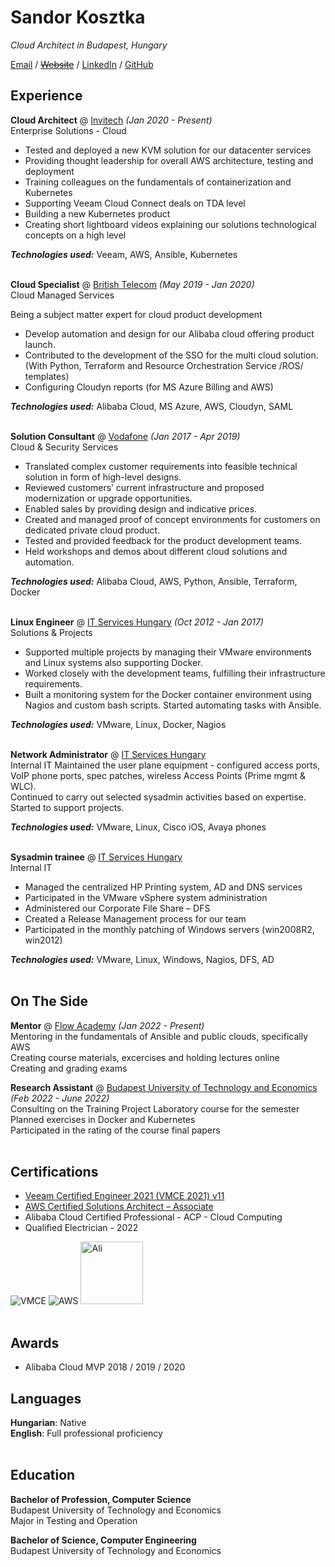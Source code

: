 # Sandor Kosztka

_Cloud Architect in Budapest, Hungary_ <br>

[Email](mailto:sandor.kosztka@gmail.com) / [~~Website~~](https://ksztk.hu/) / [LinkedIn](https://www.linkedin.com/in/kosztkas/) / [GitHub](http://git.io/sztk)

## Experience

**Cloud Architect** @ [Invitech](https://invitech.hu/) _(Jan 2020 - Present)_ <br>
Enterprise Solutions - Cloud
  - Tested and deployed a new KVM solution for our datacenter services
  - Providing thought leadership for overall AWS architecture, testing and deployment
  - Training colleagues on the fundamentals of containerization and Kubernetes
  - Supporting Veeam Cloud Connect deals on TDA level
  - Building a new Kubernetes product
  - Creating short lightboard videos explaining our solutions technological concepts on a high level<br>
  
**_Technologies used:_** Veeam, AWS, Ansible, Kubernetes
<br><br>

**Cloud Specialist** @ [British Telecom](https://bt.com/) _(May 2019 - Jan 2020)_ <br>
Cloud Managed Services

Being a subject matter expert for cloud product development
 - Develop automation and design for our Alibaba cloud offering product launch. 
 - Contributed to the development of the SSO for the multi cloud solution. <br>
  (With Python, Terraform and Resource Orchestration Service /ROS/ templates)
 - Configuring Cloudyn reports (for MS Azure Billing and AWS) <br>
 
 **_Technologies used:_** Alibaba Cloud, MS Azure, AWS, Cloudyn, SAML
<br><br>

**Solution Consultant** @ [Vodafone](https://www.vodafone.com/) _(Jan 2017 - Apr 2019)_ <br>
Cloud & Security Services
- Translated complex customer requirements into feasible technical solution in form of high-level designs. 
- Reviewed customers’ current infrastructure and proposed modernization or upgrade opportunities. 
- Enabled sales by providing design and indicative prices.
- Created and managed proof of concept environments for customers on dedicated private cloud product. 
- Tested and provided feedback for the product development teams.
- Held workshops and demos about different cloud solutions and automation.

**_Technologies used:_** Alibaba Cloud, AWS, Python, Ansible, Terraform, Docker
<br><br>

**Linux Engineer** @ [IT Services Hungary](https://www.deutschetelekomitsolutions.hu/) _(Oct 2012 - Jan 2017)_ <br>
Solutions & Projects
 - Supported multiple projects by managing their VMware environments and Linux systems also supporting Docker. 
 - Worked closely with the development teams, fulfilling their infrastructure requirements. 
 - Built a monitoring system for the Docker container environment using Nagios and custom bash scripts. Started automating tasks with Ansible.

**_Technologies used:_** VMware, Linux, Docker, Nagios
<br><br>

**Network Administrator** @ [IT Services Hungary](https://www.deutschetelekomitsolutions.hu/) <br>
Internal IT
Maintained the user plane equipment - configured access ports, VoIP phone ports, spec patches, wireless Access Points (Prime mgmt & WLC). <br>
Continued to carry out selected sysadmin activities based on expertise. Started to support projects.

**_Technologies used:_** VMware, Linux, Cisco iOS, Avaya phones
<br><br>

**Sysadmin trainee** @ [IT Services Hungary](https://www.deutschetelekomitsolutions.hu/) <br>
Internal IT
 - Managed the centralized HP Printing system, AD and DNS services
 - Participated in the VMware vSphere system administration
 - Administered our Corporate File Share – DFS
 - Created a Release Management process for our team
 - Participated in the monthly patching of Windows servers (win2008R2, win2012)

**_Technologies used:_** VMware, Linux, Windows, Nagios, DFS, AD
<br><br>

## On The Side

**Mentor** @ [Flow Academy](https://www.flowacademy.hu//) _(Jan 2022 - Present)_ <br>
Mentoring in the fundamentals of Ansible and public clouds, specifically AWS <br>
Creating course materials, excercises and holding lectures online <br>
Creating and grading exams
<br>

**Research Assistant** @ [Budapest University of Technology and Economics](https://www.bme.hu//) _(Feb 2022 - June 2022)_ <br>
 Consulting on the Training Project Laboratory course for the semester <br>
 Planned exercises in Docker and Kubernetes <br>
 Participated in the rating of the course final papers
<br><br>
        
## Certifications
 - [Veeam Certified Engineer 2021 (VMCE 2021) v11](https://www.credly.com/badges/51e69292-ce4e-4c5b-80d2-8d7ed7ca3600)
 - [AWS Certified Solutions Architect – Associate](https://www.credly.com/badges/a6b33fc8-9eb3-41ae-84f6-9c81c07e05b3)
 - Alibaba Cloud Certified Professional - ACP - Cloud Computing
 - Qualified Electrician - 2022

![VMCE](https://images.credly.com/size/100x100/images/e090fc81-a593-42c9-b4ad-4703d7c46763/VMCE_certification_badge_2021.png)
![AWS](https://images.credly.com/size/100x100/images/0e284c3f-5164-4b21-8660-0d84737941bc/image.png)
<img src="https://i.imgur.com/j1ZBAEP.png" alt="Ali" width="100"/>
<br><br>

## Awards
 - Alibaba Cloud MVP 2018 / 2019 / 2020

## Languages
**Hungarian**: Native <br>
**English**: Full professional proficiency
<br><br>

## Education
**Bachelor of Profession, Computer Science** <br>
Budapest University of Technology and Economics <br>
Major in Testing and Operation

**Bachelor of Science, Computer Engineering** <br>
Budapest University of Technology and Economics <br>

<br><br>



